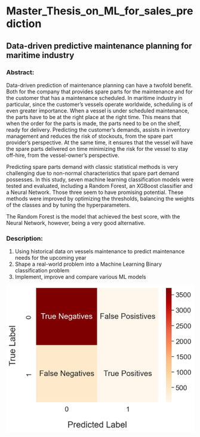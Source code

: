 # Master_Thesis_on_ML_for_sales_prediction

## Data-driven predictive maintenance planning for maritime industry 


### Abstract:
Data-driven prediction of maintenance planning can have a twofold benefit. Both for the
company that provides spare parts for the maintenance and for the customer that has a
maintenance scheduled. In maritime industry in particular, since the customer’s vessels
operate worldwide, scheduling is of even greater importance. When a vessel is under
scheduled maintenance, the parts have to be at the right place at the right time. This
means that when the order for the parts is made, the parts need to be on the shelf, ready
for delivery. Predicting the customer’s demands, assists in inventory management and
reduces the risk of stockouts, from the spare part provider’s perspective. At the same
time, it ensures that the vessel will have the spare parts delivered on time minimizing the
risk for the vessel to stay off-hire, from the vessel-owner’s perspective.

Predicting spare parts demand with classic statistical methods is very challenging due
to non-normal characteristics that spare part demand possesses. In this study, seven
machine learning classification models were tested and evaluated, including a Random
Forest, an XGBoost classifier and a Neural Network. Those three seem to have promising
potential. These methods were improved by optimizing the thresholds, balancing the
weights of the classes and by tuning the hyperparameters.

The Random Forest is the model that achieved the best score, with the Neural Network,
however, being a very good alternative.


### Description: 
1. Using historical data on vessels maintenance to predict maintenance needs for the upcoming year
2. Shape a real-world problem into a Machine Learning Binary classification problem
3. Implement, improve and compare various ML models


![plot](03._Images\visuals\Confusion.png)